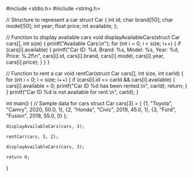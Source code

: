 #include <stdio.h>
#include <string.h>

// Structure to represent a car
struct Car {
    int id;
    char brand[50];
    char model[50];
    int year;
    float price;
    int available;
};

// Function to display available cars
void displayAvailableCars(struct Car cars[], int size) {
    printf("Available Cars:\n");
    for (int i = 0; i < size; i++) {
        if (cars[i].available) {
            printf("Car ID: %d, Brand: %s, Model: %s, Year: %d, Price: %.2f\n", cars[i].id, cars[i].brand, cars[i].model, cars[i].year, cars[i].price);
        }
    }
}

// Function to rent a car
void rentCar(struct Car cars[], int size, int carId) {
    for (int i = 0; i < size; i++) {
        if (cars[i].id == carId && cars[i].available) {
            cars[i].available = 0;
            printf("Car ID %d has been rented.\n", carId);
            return;
        }
    }
    printf("Car ID %d is not available for rent.\n", carId);
}

int main() {
    // Sample data for cars
    struct Car cars[3] = {
        {1, "Toyota", "Camry", 2020, 50.0, 1},
        {2, "Honda", "Civic", 2019, 45.0, 1},
        {3, "Ford", "Fusion", 2018, 55.0, 0}
    };

    displayAvailableCars(cars, 3);

    rentCar(cars, 3, 2);

    displayAvailableCars(cars, 3);

    return 0;
}
